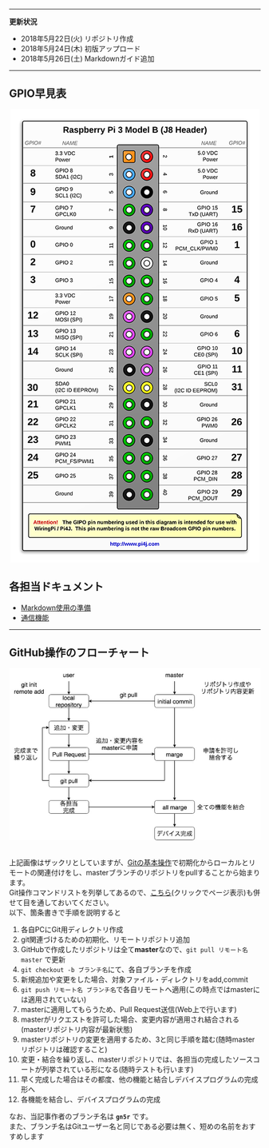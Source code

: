 ----
**更新状況**
- 2018年5月22日(火) リポジトリ作成
- 2018年5月24日(木) 初版アップロード
- 2018年5月26日(土) Markdownガイド追加
----

## GPIO早見表
<div align="center">
  <img src=./img/gpio.png>
</div>

## 各担当ドキュメント
- [Markdown使用の準備](./doc/markdown_guide.md)
- [通信機能](./doc/REST.md)
----

## GitHub操作のフローチャート

<div align="center">
  <img src=./img/git_guide.jpg>
</div>

<br>

上記画像はザックリとしていますが、[Gitの基本操作](https://github.com/gn5r/tutorial#Gitの基本操作)で初期化からローカルとリモートの関連付けをし、masterブランチのリポジトリをpullすることから始まります。<br>
Git操作コマンドリストを列挙してあるので、[こちら](https://github.com/gn5r/tutorial/blob/master/doc/git_command.md)(クリックでページ表示)も併せて目を通しておいてください。<br>
以下、箇条書きで手順を説明すると

1. 各自PCにGit用ディレクトリ作成
2. git関連づけるための初期化、リモートリポジトリ追加
3. GitHubで作成したリポジトリは全て**master**なので、`git pull リモート名 master` で更新
4. `git checkout -b ブランチ名`にて、各自ブランチを作成
5. 新規追加や変更をした場合、対象ファイル・ディレクトリをadd,commit
6. `git push リモート名 ブランチ名`で各自リモートへ適用(この時点ではmasterには適用されていない)
7. masterに適用してもらうため、Pull Request送信(Web上で行います)
8. masterがリクエストを許可した場合、変更内容が適用され結合される(masterリポジトリ内容が最新状態)
9. masterリポジトリの変更を適用するため、3と同じ手順を踏む(随時masterリポジトリは確認すること)
10. 変更・結合を繰り返し、masterリポジトリでは、各担当の完成したソースコートが列挙されている形になる(随時テストも行います)
11. 早く完成した場合はその都度、他の機能と結合しデバイスプログラムの完成形へ
12. 各機能を結合し、デバイスプログラムの完成

なお、当記事作者のブランチ名は **`gn5r`** です。<br>
また、ブランチ名はGitユーザー名と同じである必要は無く、短めの名前をおすすめします
